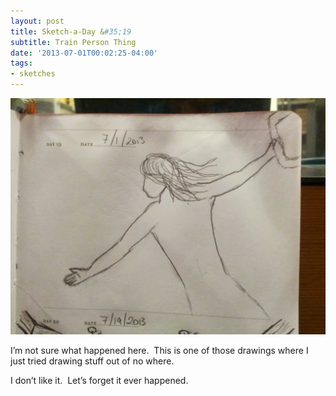 ```yaml
---
layout: post
title: Sketch-a-Day &#35;19
subtitle: Train Person Thing
date: '2013-07-01T00:02:25-04:00'
tags:
- sketches
---
```

![](/images/sketches/sad19-train-person.jpg)

I’m not sure what happened here.  This is one of those drawings where I just tried drawing stuff out of no where.

I don’t like it.  Let’s forget it ever happened.
